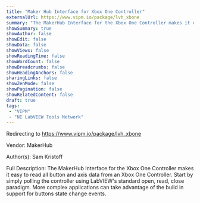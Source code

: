 ```yaml
---
title: "Maker Hub Interface for Xbox One Controller"
externalUrl: https://www.vipm.io/package/lvh_xbone
summary: "The MakerHub Interface for the Xbox One Controller makes it easy to read all button and axis data from an Xbox One Controller."
showSummary: true
showAuthor: false
showEdit: false
showData: false
showViews: false
showReadingTime: false
showWordCount: false
showBreadcrumbs: false
showHeadingAnchors: false
sharingLinks: false
showZenMode: false
showPagination: false
showRelatedContent: false
draft: true
tags:
 - "VIPM"
 - "NI LabVIEW Tools Network"
---
```


Redirecting to https://www.vipm.io/package/lvh_xbone

Vendor: MakerHub

Author(s): Sam Kristoff
 
Full Description:
The MakerHub Interface for the Xbox One Controller makes it easy to read all button and axis data from an Xbox One Controller. Start by simply polling the controller using LabVIEW's standard open, read, close paradigm. More complex applications can take advantage of the build in support for buttons state change events.